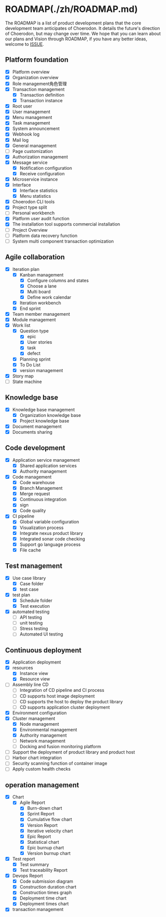 # ROADMAP(./zh/ROADMAP.md)

The ROADMAP is a list of product development plans that the core development team anticipates of Choerodon. It details the future's direction of Choerodon, but may change over time. We hope that you can learn about our plans and Vision through ROADMAP, if you have any better ideas, welcome to [ISSUE](https://github.com/choerodon/choerodon/issues).

## Platform foundation

- [x] Platform overview
- [x] Organization overview
- [x] Role management角色管理
- [x] Transaction management
    - [x] Transaction definition
    - [x]  Transaction instance
- [x] Root user
- [x] User management
- [x] Menu management
- [x] Task management
- [x] System announcement
- [x] Webhook log
- [x] Mail log
- [x] General management
- [ ] Page customization
- [x] Authorization management
- [x] Message service
    - [x] Notification configuration
    - [x] Receive configuration
- [x] Microservice instance
- [x] Interface
    - [x] Interface statistics
    - [x] Menu statistics
- [x] Choerodon CLI tools
- [x] Project type split 
- [ ] Personal workbench
- [x] Platform user audit function
- [x] The installation tool supports commercial installation 
- [ ] Project Overview 
- [ ] Platform data recovery function
- [ ] System multi component transaction optimization
## Agile collaboration

- [x] Iteration plan
    - [x] Kanban management
      - [x] Configure columns and states
      - [x] Choose a lane
      - [x] Multi board
      - [x] Define work calendar
    - [x] Iteration workbench
    - [x] End sprint
- [x] Team member management
- [x] Module management
- [x] Work list
    - [x] Question type
      - [x] epic
      - [x] User stories
      - [x] task
      - [x] defect
    - [x] Planning sprint
    - [x] To Do List 
    - [x] version management 
- [x] Story map
- [ ] State machine
## Knowledge base

- [x] Knowledge base management
    - [x] Organization knowledge base
    - [x] Project knowledge base
- [x] Document management
- [x] Documents sharing
## Code development

- [x] Application service management
    - [x] Shared application services
    - [x] Authority management
- [x] Code management
    - [x] Code warehouse
    - [x] Branch Management
    - [x] Merge request
    - [x] Continuous integration
    - [x] sign
    - [x] Code quality
- [x] CI pipeline
    - [x] Global variable configuration
    - [x] Visualization process
    - [x] Integrate nexus product library
    - [x] Integrated sonar code checking
    - [x] Support go language process
    - [x] File cache
## Test management

- [x] Use case library
    - [x] Case folder
    - [x] test case
- [x] test plan
    - [x] Schedule folder
    - [x] Test execution
- [x] automated testing 
    - [ ] API testing
    - [ ] unit testing 
    - [ ] Stress testing
    - [ ] Automated UI testing
## Continuous deployment

- [x] Application deployment
- [x] resources
    - [x] Instance view
    - [x] Resource view
- [ ] Assembly line CD
    - [ ] Integration of CD pipeline and CI process
    - [ ] CD supports host image deployment
    - [ ] CD supports the host to deploy the product library
    - [ ] CD supports application cluster deployment
- [x] Environment configuration
- [x] Cluster management
    - [x] Node management
    - [x] Environmental management
    - [x] Authority management
    - [ ] Network management
    - [ ] Docking and fusion monitoring platform
- [ ] Support the deployment of product library and product host
- [ ] Harbor chart integration
- [ ] Security scanning function of container image
- [ ] Apply custom health checks
## operation management

- [x] Chart
    - [x] Agile Report
      - [x] Burn-down chart
      - [x] Sprint Report
      - [x] Cumulative flow chart
      - [x] Version Report
      - [x] Iterative velocity chart
      - [x] Epic Report
      - [x] Statistical chart
      - [x] Epic burnup chart
      - [x] Version burnup chart
- [x] Test report
    - [x] Test summary
    - [x] Test traceability Report
- [x] Devops Report
    - [x] Code submission diagram
    - [x] Construction duration chart
    - [x] Construction times graph
    - [x] Deployment time chart
    - [x] Deployment times chart
- [x] transaction management
